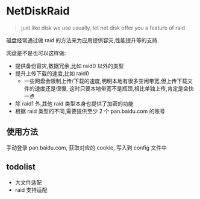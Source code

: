 # NetDiskRaid


> just like disk we use usually, let net disk offer you a feature of raid.

磁盘经常通过做 raid 的方法来为应用提供容灾,性能提升等的支持.

网盘是不是也可以这样做:
* 提供备份容灾,数据冗余,比如 raid0 以外的类型
* 提升上传下载的速度,比如 raid0 
    * 一些网盘会限制上传/下载的速度,明明本地有很多空闲带宽,但上传下载文件的速度还是很慢, 这时只要本地带宽不是瓶颈,相比单独上传,肯定是会快一点
* 除 raid1 外,其他 raid 类型本身也提供了加密的功能
* 根据 raid 类型的不同,需要提供至少 2 个 pan.baidu.com 的账号
## 使用方法

手动登录 pan.baidu.com, 获取对应的 cookie, 写入到 config 文件中

## todolist
- 大文件适配
- raid 支持适配